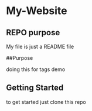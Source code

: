 # My-Website





## REPO purpose 

My file is just a README file

##Purpose

doing this for tags demo

## Getting Started

to get started just clone this repo
